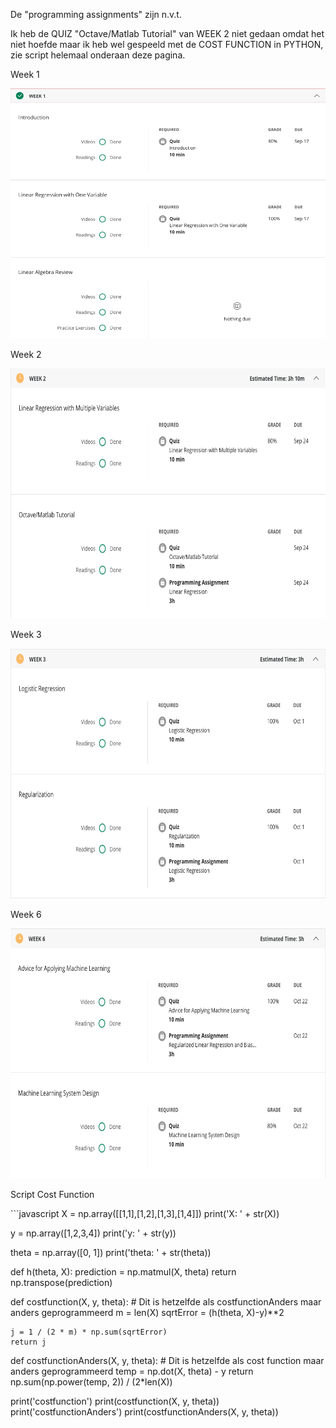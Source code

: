 <p>De "programming assignments" zijn n.v.t.</p>
<p>Ik heb de QUIZ "Octave/Matlab Tutorial" van WEEK 2 niet gedaan omdat het niet hoefde maar ik heb wel gespeeld met de COST FUNCTION in PYTHON, zie script helemaal onderaan deze pagina.</p>

<p>Week 1</p>
<img src="https://github.com/ciCciC/Aphasia-portfolio/blob/master/coursera/week1.png"
alt="drawing" width="600" height="400"/>

<p>Week 2</p>
<img src="https://github.com/ciCciC/Aphasia-portfolio/blob/master/coursera/week2.png"
alt="drawing" width="600" height="400"/>

<p>Week 3</p>
<img src="https://github.com/ciCciC/Aphasia-portfolio/blob/master/coursera/week3.png"
alt="drawing" width="600" height="400"/>

<p>Week 6</p>
<img src="https://github.com/ciCciC/Aphasia-portfolio/blob/master/coursera/week6.png"
alt="drawing" width="600" height="400"/>

<p>Script Cost Function</p>
```javascript
X = np.array([[1,1],[1,2],[1,3],[1,4]])
print('X: ' + str(X))

y = np.array([1,2,3,4])
print('y: ' + str(y))

theta = np.array([0, 1])
print('theta: ' + str(theta))


def h(theta, X):
    prediction = np.matmul(X, theta)
    return np.transpose(prediction)


def costfunction(X, y, theta):
    # Dit is hetzelfde als costfunctionAnders maar anders geprogrammeerd
    m = len(X)
    sqrtError = (h(theta, X)-y)**2

    j = 1 / (2 * m) * np.sum(sqrtError)
    return j

def costfunctionAnders(X, y, theta):
    # Dit is hetzelfde als cost function maar anders geprogrammeerd
    temp = np.dot(X, theta) - y
    return np.sum(np.power(temp, 2)) / (2*len(X))


print('costfunction')
print(costfunction(X, y, theta))
print('costfunctionAnders')
print(costfunctionAnders(X, y, theta))
```
